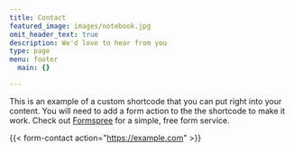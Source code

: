 ```yaml
---
title: Contact
featured_image: images/notebook.jpg
omit_header_text: true
description: We'd love to hear from you
type: page
menu: footer
  main: {}

---
```

This is an example of a custom shortcode that you can put right into your content. You will need to add a form action to the the shortcode to make it work. Check out [Formspree](https://formspree.io/) for a simple, free form service. 

{{< form-contact action="https://example.com"  >}}
